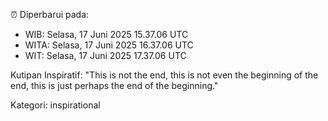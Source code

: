 ⏰ Diperbarui pada:
- WIB: Selasa, 17 Juni 2025 15.37.06 UTC
- WITA: Selasa, 17 Juni 2025 16.37.06 UTC
- WIT: Selasa, 17 Juni 2025 17.37.06 UTC

Kutipan Inspiratif:
"This is not the end, this is not even the beginning of the end, this is just perhaps the end of the beginning."


Kategori: inspirational

